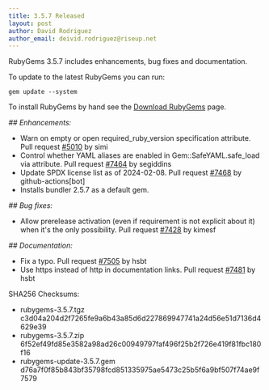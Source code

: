 ```yaml
---
title: 3.5.7 Released
layout: post
author: David Rodriguez
author_email: deivid.rodriguez@riseup.net
---
```


RubyGems 3.5.7 includes enhancements, bug fixes and documentation.

To update to the latest RubyGems you can run:

    gem update --system

To install RubyGems by hand see the [Download RubyGems][download] page.


_## Enhancements:_

* Warn on empty or open required_ruby_version specification attribute.
  Pull request [#5010](https://github.com/rubygems/rubygems/pull/5010) by
  simi
* Control whether YAML aliases are enabled in Gem::SafeYAML.safe_load via
  attribute. Pull request
  [#7464](https://github.com/rubygems/rubygems/pull/7464) by segiddins
* Update SPDX license list as of 2024-02-08. Pull request
  [#7468](https://github.com/rubygems/rubygems/pull/7468) by
  github-actions[bot]
* Installs bundler 2.5.7 as a default gem.

_## Bug fixes:_

* Allow prerelease activation (even if requirement is not explicit about
  it) when it's the only possibility. Pull request
  [#7428](https://github.com/rubygems/rubygems/pull/7428) by kimesf

_## Documentation:_

* Fix a typo. Pull request
  [#7505](https://github.com/rubygems/rubygems/pull/7505) by hsbt
* Use https instead of http in documentation links. Pull request
  [#7481](https://github.com/rubygems/rubygems/pull/7481) by hsbt


SHA256 Checksums:

* rubygems-3.5.7.tgz  
  c3d04a204d2f7265fe9a6b43a85d6d227869947741a24d56e51d7136d4629e39
* rubygems-3.5.7.zip  
  6f52ef49fd85e3582a98ad26c00949797faf496f25b2f726e419f81fbc180f16
* rubygems-update-3.5.7.gem  
  d76a7f0f85b843bf35798fcd851335975ae5473c25b5f6a9bf507f74ae9f7579


[download]: https://rubygems.org/pages/download


